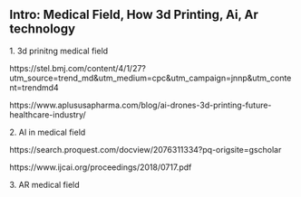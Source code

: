 

<h2>Intro: Medical Field, How 3d Printing, Ai, Ar technology</h2>
<p> 1. 3d prinitng medical field<p>
<p>https://stel.bmj.com/content/4/1/27?utm_source=trend_md&utm_medium=cpc&utm_campaign=jnnp&utm_content=trendmd4</p>
<p>https://www.aplususapharma.com/blog/ai-drones-3d-printing-future-healthcare-industry/</p>
<p>2. AI in medical field</p>
<p>https://search.proquest.com/docview/2076311334?pq-origsite=gscholar</p>
<p>https://www.ijcai.org/proceedings/2018/0717.pdf</p>
<p>3. AR medical field</p>
